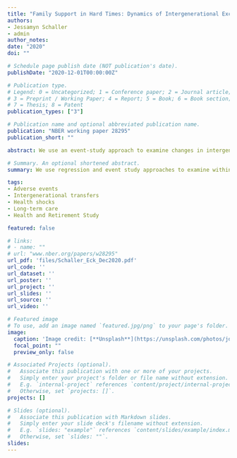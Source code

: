 ```yaml
---
title: "Family Support in Hard Times: Dynamics of Intergenerational Exchange after Adverse Events"
authors:
- Jessamyn Schaller
- admin
author_notes:
date: "2020"
doi: ""

# Schedule page publish date (NOT publication's date).
publishDate: "2020-12-01T00:00:00Z"

# Publication type.
# Legend: 0 = Uncategorized; 1 = Conference paper; 2 = Journal article;
# 3 = Preprint / Working Paper; 4 = Report; 5 = Book; 6 = Book section;
# 7 = Thesis; 8 = Patent
publication_types: ["3"]

# Publication name and optional abbreviated publication name.
publication: "NBER working paper 28295"
publication_short: ""

abstract: We use an event-study approach to examine changes in intergenerational financial transfers and informal care within families following wealth loss, job exit, widowhood, and health shocks. We find sharp reductions in parental giving to adult children following negative shocks to parents' wealth and earned income, particularly in low-wealth households. Parental giving also decreases with some health shocks and increases following spousal death. Meanwhile, children of low-wealth households increase financial transfers to their parents following adverse shocks and children in both high- and low-wealth households increase their provision of informal care to parents following a wide range of adverse shocks.

# Summary. An optional shortened abstract.
summary: We use regression and event study approaches to examine within-family changes in monetary transfers and informal care following wealth loss, involuntary job displacement, spousal death, and health shocks in retirement-aged households.

tags:
- Adverse events
- Intergenerational transfers
- Health shocks
- Long-term care
- Health and Retirement Study

featured: false

# links:
# - name: ""
# url: "www.nber.org/papers/w28295"
url_pdf: 'files/Schaller_Eck_Dec2020.pdf'
url_code: ''
url_dataset: ''
url_poster: ''
url_project: ''
url_slides: ''
url_source: ''
url_video: ''

# Featured image
# To use, add an image named `featured.jpg/png` to your page's folder.
image:
  caption: 'Image credit: [**Unsplash**](https://unsplash.com/photos/jdD8gXaTZsc)'
  focal_point: ""
  preview_only: false

# Associated Projects (optional).
#   Associate this publication with one or more of your projects.
#   Simply enter your project's folder or file name without extension.
#   E.g. `internal-project` references `content/project/internal-project/index.md`.
#   Otherwise, set `projects: []`.
projects: []

# Slides (optional).
#   Associate this publication with Markdown slides.
#   Simply enter your slide deck's filename without extension.
#   E.g. `slides: "example"` references `content/slides/example/index.md`.
#   Otherwise, set `slides: ""`.
slides:
---
```


<!-- {{% alert note %}}
Click the *Cite* button above to demo the feature to enable visitors to import publication metadata into their reference management software.
{{% /alert %}}

{{% alert note %}}
Click the *Slides* button above to demo Academic's Markdown slides feature.
{{% /alert %}} -->

<!-- Supplementary notes can be added here, including [code and math](https://sourcethemes.com/academic/docs/writing-markdown-latex/). -->

